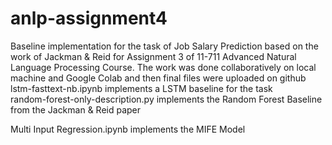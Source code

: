 # anlp-assignment4
Baseline implementation for the task of Job Salary Prediction based on the work of Jackman & Reid for Assignment 3 of 11-711 Advanced Natural Language Processing Course. The work was done collaboratively on local machine and Google Colab and then final files were uploaded on github\
lstm-fasttext-nb.ipynb implements a LSTM baseline for the task\
random-forest-only-description.py implements the Random Forest Baseline from the Jackman & Reid paper

Multi Input Regression.ipynb implements the MIFE Model
